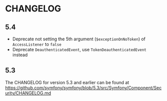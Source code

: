 CHANGELOG
=========

5.4
---

 * Deprecate not setting the 5th argument (`$exceptionOnNoToken`) of `AccessListener` to `false`
 * Deprecate `DeauthenticatedEvent`, use `TokenDeauthenticatedEvent` instead

5.3
---

The CHANGELOG for version 5.3 and earlier can be found at https://github.com/symfony/symfony/blob/5.3/src/Symfony/Component/Security/CHANGELOG.md
